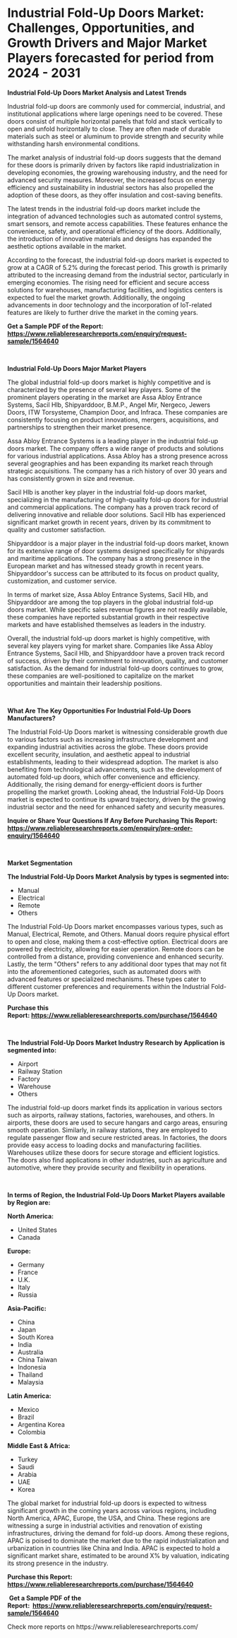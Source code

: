 <p><h1>Industrial Fold-Up Doors Market: Challenges, Opportunities, and Growth Drivers and Major Market Players forecasted for period from 2024 - 2031</h1></p><p><strong>Industrial Fold-Up Doors Market Analysis and Latest Trends</strong></p>
<p><p>Industrial fold-up doors are commonly used for commercial, industrial, and institutional applications where large openings need to be covered. These doors consist of multiple horizontal panels that fold and stack vertically to open and unfold horizontally to close. They are often made of durable materials such as steel or aluminum to provide strength and security while withstanding harsh environmental conditions.</p><p>The market analysis of industrial fold-up doors suggests that the demand for these doors is primarily driven by factors like rapid industrialization in developing economies, the growing warehousing industry, and the need for advanced security measures. Moreover, the increased focus on energy efficiency and sustainability in industrial sectors has also propelled the adoption of these doors, as they offer insulation and cost-saving benefits.</p><p>The latest trends in the industrial fold-up doors market include the integration of advanced technologies such as automated control systems, smart sensors, and remote access capabilities. These features enhance the convenience, safety, and operational efficiency of the doors. Additionally, the introduction of innovative materials and designs has expanded the aesthetic options available in the market.</p><p>According to the forecast, the industrial fold-up doors market is expected to grow at a CAGR of 5.2% during the forecast period. This growth is primarily attributed to the increasing demand from the industrial sector, particularly in emerging economies. The rising need for efficient and secure access solutions for warehouses, manufacturing facilities, and logistics centers is expected to fuel the market growth. Additionally, the ongoing advancements in door technology and the incorporation of IoT-related features are likely to further drive the market in the coming years.</p></p>
<p><strong>Get a Sample PDF of the Report:&nbsp; <a href="https://www.reliableresearchreports.com/enquiry/request-sample/1564640">https://www.reliableresearchreports.com/enquiry/request-sample/1564640</a></strong></p>
<p>&nbsp;</p>
<p><strong>Industrial Fold-Up Doors Major Market Players</strong></p>
<p><p>The global industrial fold-up doors market is highly competitive and is characterized by the presence of several key players. Some of the prominent players operating in the market are Assa Abloy Entrance Systems, Sacil Hlb, Shipyarddoor, B.M.P., Angel Mir, Nergeco, Jewers Doors, ITW Torsysteme, Champion Door, and Infraca. These companies are consistently focusing on product innovations, mergers, acquisitions, and partnerships to strengthen their market presence.</p><p>Assa Abloy Entrance Systems is a leading player in the industrial fold-up doors market. The company offers a wide range of products and solutions for various industrial applications. Assa Abloy has a strong presence across several geographies and has been expanding its market reach through strategic acquisitions. The company has a rich history of over 30 years and has consistently grown in size and revenue. </p><p>Sacil Hlb is another key player in the industrial fold-up doors market, specializing in the manufacturing of high-quality fold-up doors for industrial and commercial applications. The company has a proven track record of delivering innovative and reliable door solutions. Sacil Hlb has experienced significant market growth in recent years, driven by its commitment to quality and customer satisfaction.</p><p>Shipyarddoor is a major player in the industrial fold-up doors market, known for its extensive range of door systems designed specifically for shipyards and maritime applications. The company has a strong presence in the European market and has witnessed steady growth in recent years. Shipyarddoor's success can be attributed to its focus on product quality, customization, and customer service.</p><p>In terms of market size, Assa Abloy Entrance Systems, Sacil Hlb, and Shipyarddoor are among the top players in the global industrial fold-up doors market. While specific sales revenue figures are not readily available, these companies have reported substantial growth in their respective markets and have established themselves as leaders in the industry.</p><p>Overall, the industrial fold-up doors market is highly competitive, with several key players vying for market share. Companies like Assa Abloy Entrance Systems, Sacil Hlb, and Shipyarddoor have a proven track record of success, driven by their commitment to innovation, quality, and customer satisfaction. As the demand for industrial fold-up doors continues to grow, these companies are well-positioned to capitalize on the market opportunities and maintain their leadership positions.</p></p>
<p>&nbsp;</p>
<p><strong>What Are The Key Opportunities For Industrial Fold-Up Doors Manufacturers?</strong></p>
<p><p>The Industrial Fold-Up Doors market is witnessing considerable growth due to various factors such as increasing infrastructure development and expanding industrial activities across the globe. These doors provide excellent security, insulation, and aesthetic appeal to industrial establishments, leading to their widespread adoption. The market is also benefiting from technological advancements, such as the development of automated fold-up doors, which offer convenience and efficiency. Additionally, the rising demand for energy-efficient doors is further propelling the market growth. Looking ahead, the Industrial Fold-Up Doors market is expected to continue its upward trajectory, driven by the growing industrial sector and the need for enhanced safety and security measures.</p></p>
<p><strong>Inquire or Share Your Questions If Any Before Purchasing This Report: <a href="https://www.reliableresearchreports.com/enquiry/pre-order-enquiry/1564640">https://www.reliableresearchreports.com/enquiry/pre-order-enquiry/1564640</a></strong></p>
<p>&nbsp;</p>
<p><strong>Market Segmentation</strong></p>
<p><strong>The Industrial Fold-Up Doors Market Analysis by types is segmented into:</strong></p>
<p><ul><li>Manual</li><li>Electrical</li><li>Remote</li><li>Others</li></ul></p>
<p><p>The Industrial Fold-Up Doors market encompasses various types, such as Manual, Electrical, Remote, and Others. Manual doors require physical effort to open and close, making them a cost-effective option. Electrical doors are powered by electricity, allowing for easier operation. Remote doors can be controlled from a distance, providing convenience and enhanced security. Lastly, the term "Others" refers to any additional door types that may not fit into the aforementioned categories, such as automated doors with advanced features or specialized mechanisms. These types cater to different customer preferences and requirements within the Industrial Fold-Up Doors market.</p></p>
<p><strong>Purchase this Report:&nbsp;<a href="https://www.reliableresearchreports.com/purchase/1564640">https://www.reliableresearchreports.com/purchase/1564640</a></strong></p>
<p>&nbsp;</p>
<p><strong>The Industrial Fold-Up Doors Market Industry Research by Application is segmented into:</strong></p>
<p><ul><li>Airport</li><li>Railway Station</li><li>Factory</li><li>Warehouse</li><li>Others</li></ul></p>
<p><p>The industrial fold-up doors market finds its application in various sectors such as airports, railway stations, factories, warehouses, and others. In airports, these doors are used to secure hangars and cargo areas, ensuring smooth operation. Similarly, in railway stations, they are employed to regulate passenger flow and secure restricted areas. In factories, the doors provide easy access to loading docks and manufacturing facilities. Warehouses utilize these doors for secure storage and efficient logistics. The doors also find applications in other industries, such as agriculture and automotive, where they provide security and flexibility in operations.</p></p>
<p>&nbsp;</p>
<p><strong>In terms of Region, the Industrial Fold-Up Doors Market Players available by Region are:</strong></p>
<p>
    <p> <strong> North America: </strong>
        <ul>
            <li>United States</li>
            <li>Canada</li>
        </ul>
        </p> 
    <p> <strong> Europe: </strong>
        <ul>
            <li>Germany</li>
            <li>France</li>
            <li>U.K.</li>
            <li>Italy</li>
            <li>Russia</li>
        </ul>
        </p> 
    <p> <strong> Asia-Pacific: </strong>
        <ul>
            <li>China</li>
            <li>Japan</li>
            <li>South Korea</li>
            <li>India</li>
            <li>Australia</li>
            <li>China Taiwan</li>
            <li>Indonesia</li>
            <li>Thailand</li>
            <li>Malaysia</li>
        </ul>
        </p> 
    <p> <strong> Latin America: </strong>
        <ul>
            <li>Mexico</li>
            <li>Brazil</li>
            <li>Argentina Korea</li>
            <li>Colombia</li>
        </ul>
        </p> 
    <p> <strong> Middle East & Africa: </strong>
        <ul>
            <li>Turkey</li>
            <li>Saudi</li>
            <li>Arabia</li>
            <li>UAE</li>
            <li>Korea</li>
        </ul>
    </p>
    </p>
<p><p>The global market for industrial fold-up doors is expected to witness significant growth in the coming years across various regions, including North America, APAC, Europe, the USA, and China. These regions are witnessing a surge in industrial activities and renovation of existing infrastructures, driving the demand for fold-up doors. Among these regions, APAC is poised to dominate the market due to the rapid industrialization and urbanization in countries like China and India. APAC is expected to hold a significant market share, estimated to be around X% by valuation, indicating its strong presence in the industry.</p></p>
<p><strong>Purchase this Report: <a href="https://www.reliableresearchreports.com/purchase/1564640">https://www.reliableresearchreports.com/purchase/1564640</a></strong></p>
<p>&nbsp;<strong>Get a Sample PDF of the Report:&nbsp;&nbsp;<a href="https://www.reliableresearchreports.com/enquiry/request-sample/1564640">https://www.reliableresearchreports.com/enquiry/request-sample/1564640</a></strong></p>
<p><strong></strong></p>
<p>Check more reports on https://www.reliableresearchreports.com/</p>